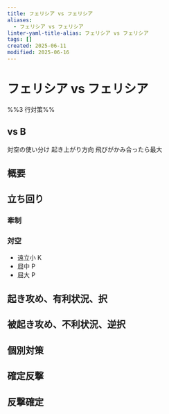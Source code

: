 ```yaml
---
title: フェリシア vs フェリシア
aliases:
  - フェリシア vs フェリシア
linter-yaml-title-alias: フェリシア vs フェリシア
tags: []
created: 2025-06-11
modified: 2025-06-16
---
```


# フェリシア vs フェリシア

%%3 行対策%%

## vs B

対空の使い分け
起き上がり方向
飛びがかみ合ったら最大

## 概要

## 立ち回り

### 牽制

### 対空

- 遠立小 K
- 屈中 P
- 屈大 P

## 起き攻め、有利状況、択

## 被起き攻め、不利状況、逆択

## 個別対策

## 確定反撃

## 反撃確定
